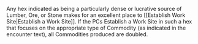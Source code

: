 Any hex indicated as being a particularly dense or lucrative source of Lumber, Ore, or Stone makes for an excellent place to [[Establish Work Site|Establish a Work Site]]. If the PCs Establish a Work Site in such a hex that focuses on the appropriate type of Commodity (as indicated in the encounter text), all Commodities produced are doubled.